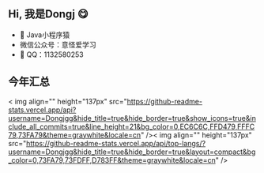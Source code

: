 ## Hi, 我是Dongj 😋

- 🧑‍ Java小程序猿
-  微信公众号：意怪爱学习
- 💬 QQ：1132580253

## 今年汇总 

< img align="" height="137px" src="https://github-readme-stats.vercel.app/api?username=Dongjgg&hide_title=true&hide_border=true&show_icons=true&include_all_commits=true&line_height=21&bg_color=0,EC6C6C,FFD479,FFFC79,73FA79&theme=graywhite&locale=cn" />< img align="" height="137px" src="https://github-readme-stats.vercel.app/api/top-langs/?username=Dongjgg&hide_title=true&hide_border=true&layout=compact&bg_color=0,73FA79,73FDFF,D783FF&theme=graywhite&locale=cn" />
